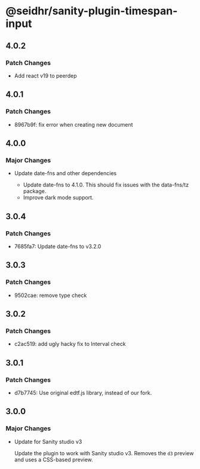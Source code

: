 # @seidhr/sanity-plugin-timespan-input

## 4.0.2

### Patch Changes

- Add react v19 to peerdep

## 4.0.1

### Patch Changes

- 8967b9f: fix error when creating new document

## 4.0.0

### Major Changes

- Update date-fns and other dependencies

  - Update date-fns to 4.1.0. This should fix issues with the data-fns/tz package.
  - Improve dark mode support.

## 3.0.4

### Patch Changes

- 7685fa7: Update date-fns to v3.2.0

## 3.0.3

### Patch Changes

- 9502cae: remove type check

## 3.0.2

### Patch Changes

- c2ac519: add ugly hacky fix to Interval check

## 3.0.1

### Patch Changes

- d7b7745: Use original edtf.js library, instead of our fork.

## 3.0.0

### Major Changes

- Update for Sanity studio v3

  Update the plugin to work with Sanity studio v3. Removes the `d3` preview and uses a CSS-based preview.
